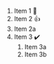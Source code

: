 1. Item 1 :tada:
2. Item 2 :+1:
  1. Item 2a 
3. Item 3 :heavy_check_mark:
   1. Item 3a
   2. Item 3b
